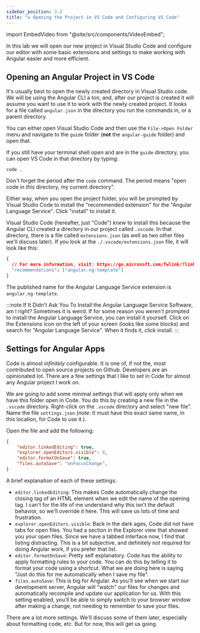```yaml
---
sidebar_position: 3.2
title: "⚒️ Opening the Project in VS Code and Configuring VS Code"
---
```

import EmbedVideo from "@site/src/components/VideoEmbed";

In this lab we will open our new project in Visual Studio Code and configure our editor with some basic extensions and settings to make working with Angular easier and more efficient.

## Opening an Angular Project in VS Code

It's usually best to open the newly created directory in Visual Studio code. We will be using the Angular CLI a ton, and, after our project is created it will assume you want to use it to work with the newly created project. It looks for a file called `angular.json` in the directory you run the commands in, or a parent directory.

You can either open Visual Studio Code and then use the `File->Open Folder` menu and navigate to the `guide` folder (**not** the `angular-guide` folder) and open that.

If you still have your terminal shell open and are in the `guide` directory, you can open VS Code in that directory by typing:

```shell
code .
```

Don't forget the period after the `code` command. The period means "open code in *this* directory, my current directory".

Either way, when you open the project folder, you will be prompted by Visual Studio Code to install the "recommended extension" for the "Angular Language Service". Click "install" to install it.

<EmbedVideo id="824763064" title="Opening Project and Installing ALS" />

Visual Studio Code (hereafter, just "Code") *knew* to install this because the Angular CLI created a directory in our project called `.vscode`. In that directory, there is a file called `extensions.json` (as well as two other files we'll discuss later). If you look at the `./.vscode/extensions.json` file, it will look like this:

```json title="./.vscode/extensions.json"
{
  // For more information, visit: https://go.microsoft.com/fwlink/?linkid=827846
  "recommendations": ["angular.ng-template"]
}
```

The published name for the Angular Language Service extension is `angular.ng-template`. 

:::note If It Didn't Ask You To Install the Angular Language Service
Software, am I right? Sometimes it is weird. If for some reason you *weren't* prompted to install the Angular Language Service, you can install it yourself. Click on the Extensions icon on the left of your screen (looks like some blocks) and search for "Angular Language Service". When it finds it, click install.
:::
## Settings for Angular Apps

Code is almost *infinitely* configurable. It is one of, if not the, most contributed to open source projects on Github. Developers are an opinionated lot. There are a few settings that I like to set in Code for almost any Angular project I work on. 

We are going to add some minimal settings that will apply only when we have this folder open in Code. You do this by creating a new file in the `.vscode` directory. Right-click on the `.vscode` directory and select "new file". Name the file `settings.json` (*note*: It must have this exact same name, in this location, for Code to use it.).

Open the file and add the following:

```json title="./.vscode/settings.json"
{
    "editor.linkedEditing": true,
    "explorer.openEditors.visible": 0,
    "editor.formatOnSave": true,
    "files.autoSave": "onFocusChange",
}
```

A brief explanation of each of these settings:

- `editor.linkedEditing`: This makes Code automatically change the closing tag of an HTML element when we edit the name of the opening tag. I can't for the life of me understand why this isn't the default behavior, so we'll override it here. This will save us lots of time and frustration.
- `explorer.openEditors.visible`: Back in the dark ages, Code did not have tabs for open files. You had a section in the Explorer view that showed you your open files. Since we have a tabbed interface now, I find that listing distracting. This is a bit subjective, and definitely not required for doing Angular work, if you prefer that list.
- `editor.formatOnSave`: Pretty self explanatory. Code has the ability to apply formatting rules to your code. You can do this by telling it to format your code using a shortcut. What we are doing here is saying "Just do this for me automatically when I save my file".
- `files.autoSave`: This is big for Angular. As you'll see when we start our development server, Angular will "watch" our files for changes and automatically recompile and update our application for us. With this setting enabled, you'll be able to simply switch to your browser window after making a change, not needing to remember to save your files.

There are a lot more settings. We'll discuss some of them later, especially about formatting code, etc. But for now, this will get us going.


<EmbedVideo id="824766521" title="Adding Settings" />